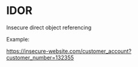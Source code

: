 # IDOR

Insecure direct object referencing

Example:

https://insecure-website.com/customer_account?customer_number=132355
